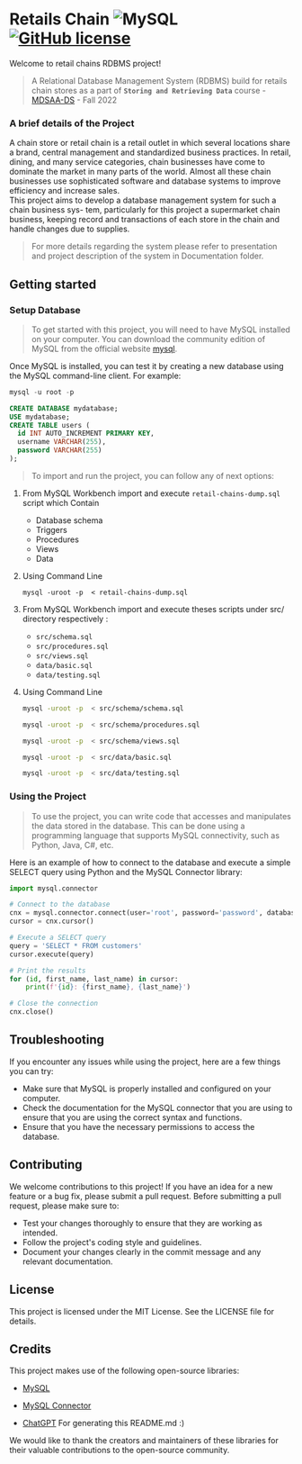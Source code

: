 # Retails Chain ![MySQL](https://img.shields.io/badge/mysql-%2300f.svg?style=style=flat&logo=MySQL&logoColor=white) [![GitHub license](https://img.shields.io/badge/license-MIT-blue.svg?style=flat)](https://github.com/NassarX/SRD-200174-Project/blob/main/LICENSE)

Welcome to retail chains RDBMS project! 

>A Relational Database Management System (RDBMS) build for retails chain stores as a part of **`Storing and Retrieving Data`**  course - [MDSAA-DS](www.novaims.unl.pt/MDSAA-DS) - Fall 2022

### A brief details of the Project

A chain store or retail chain is a retail outlet in which several locations share a brand, 
central management and standardized business practices.
In retail, dining, and many service categories, chain businesses have come to dominate the market in many parts of the
world. Almost all these chain businesses use sophisticated software and database systems to
improve efficiency and increase sales.   
This project aims to develop a database management system for such a chain business sys-
tem, particularly for this project a supermarket chain business, keeping record and transactions
of each store in the chain and handle changes due to supplies.

>For more details regarding the system please refer to presentation and project description of the system in Documentation folder.

## Getting started

### Setup Database

>To get started with this project, you will need to have MySQL installed on your computer. You can download the community edition of MySQL from the official website [mysql](https://www.mysql.com/).

Once MySQL is installed, you can test it by creating a new database using the MySQL command-line client. For example:

```sql
mysql -u root -p

CREATE DATABASE mydatabase;
USE mydatabase;
CREATE TABLE users (
  id INT AUTO_INCREMENT PRIMARY KEY,
  username VARCHAR(255),
  password VARCHAR(255)
);
```

> To import and run the project, you can follow any of next options:
1. From MySQL Workbench import and execute `retail-chains-dump.sql` script which Contain 
   - Database schema
   - Triggers
   - Procedures 
   - Views 
   - Data

2. Using Command Line 
   ```shel
   mysql -uroot -p  < retail-chains-dump.sql
   ```

3. From MySQL Workbench import and execute theses scripts under src/ directory respectively :
   - `src/schema.sql`
   - `src/procedures.sql`
   - `src/views.sql`
   - `data/basic.sql`
   - `data/testing.sql`
4. Using Command Line
   ```bash
   mysql -uroot -p  < src/schema/schema.sql
   ```
   ```bash
   mysql -uroot -p  < src/schema/procedures.sql
   ```
   ```bash
   mysql -uroot -p  < src/schema/views.sql
   ```
   ```bash
   mysql -uroot -p  < src/data/basic.sql
   ```
   ```bash
   mysql -uroot -p  < src/data/testing.sql
   ```

### Using the Project
>To use the project, you can write code that accesses and manipulates the data stored in the database. This can be done using a programming language that supports MySQL connectivity, such as Python, Java, C#, etc.

Here is an example of how to connect to the database and execute a simple SELECT query using Python and the MySQL Connector library:

```python
import mysql.connector

# Connect to the database
cnx = mysql.connector.connect(user='root', password='password', database='retail_chains')
cursor = cnx.cursor()

# Execute a SELECT query
query = 'SELECT * FROM customers'
cursor.execute(query)

# Print the results
for (id, first_name, last_name) in cursor:
    print(f'{id}: {first_name}, {last_name}')

# Close the connection
cnx.close()
```


## Troubleshooting

If you encounter any issues while using the project, here are a few things you can try:

- Make sure that MySQL is properly installed and configured on your computer.
- Check the documentation for the MySQL connector that you are using to ensure that you are using the correct syntax and functions.
- Ensure that you have the necessary permissions to access the database.

## Contributing

We welcome contributions to this project! If you have an idea for a new feature or a bug fix, please submit a pull request. Before submitting a pull request, please make sure to:

- Test your changes thoroughly to ensure that they are working as intended.
- Follow the project's coding style and guidelines.
- Document your changes clearly in the commit message and any relevant documentation.

## License

This project is licensed under the MIT License. See the LICENSE file for details.

## Credits

This project makes use of the following open-source libraries:

- [MySQL](https://www.mysql.com)

- [MySQL Connector](https://dev.mysql.com/downloads/connector/)

- [ChatGPT](https://chat.openai.com/) For generating this README.md :)

We would like to thank the creators and maintainers of these libraries for their valuable contributions to the open-source community.